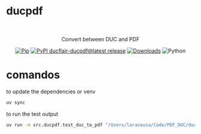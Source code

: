 # ducpdf

<p align="center">
  <br/>
  <!-- <a href="https://duc.ducflair.com" target="_blank"><img width="256px" src="https://ducflair-public.s3.eu-west-2.amazonaws.com/duc/duc-extended.png" /></a> -->
  <p align="center">Convert between DUC and PDF</p>
  <p align="center" style="align: center;">
    <a href="https://pypi.org/project/ducflair-ducpdf/"><img src="https://shields.io/badge/Pip-blue?logo=Pypi&logoColor=white&style=round-square" alt="Pip" /></a>
    <a href="https://github.com/ducflair/duc/releases"><img src="https://img.shields.io/pypi/v/ducflair-ducpdf?style=round-square&label=latest%20stable" alt="PyPI ducflair-ducpdf@latest release" /></a>
    <a href="https://pypi.org/project/ducflair-ducpdf/"><img src="https://img.shields.io/pypi/dm/ducflair-ducpdf?style=round-square&color=salmon" alt="Downloads" /></a>
    <img src="https://shields.io/badge/Python-ffde57?logo=Python&logoColor=646464&style=round-square" alt="Python" />
  </p>
</p>


# comandos

to update the dependencies or venv
```sh
uv sync
```

to run the test output
```sh
uv run -m src.ducpdf.test_duc_to_pdf "/Users/larasousa/Code/PDF_DUC/ducpdf/tests/inputs/H04-ACV-EXE-001-R02 copy.pdf"
```